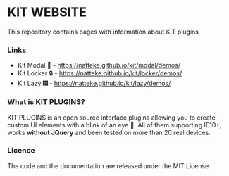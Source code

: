 # KIT WEBSITE
This repository contains pages with information about KIT plugins

### Links
* Kit Modal :tada: - https://natteke.github.io/kit/modal/demos/
* Kit Locker :lock: - https://natteke.github.io/kit/locker/demos/
* Kit Lazy 🎆 - https://natteke.github.io/kit/lazy/demos/

### What is KIT PLUGINS?
KIT PLUGINS is an open source interface plugins allowing you to create custom UI elements with a blink of an eye :rocket:.
All of them supporting IE10+, works **without JQuery** and been tested on more than 20 real devices.

### Licence
The code and the documentation are released under the MIT License.

